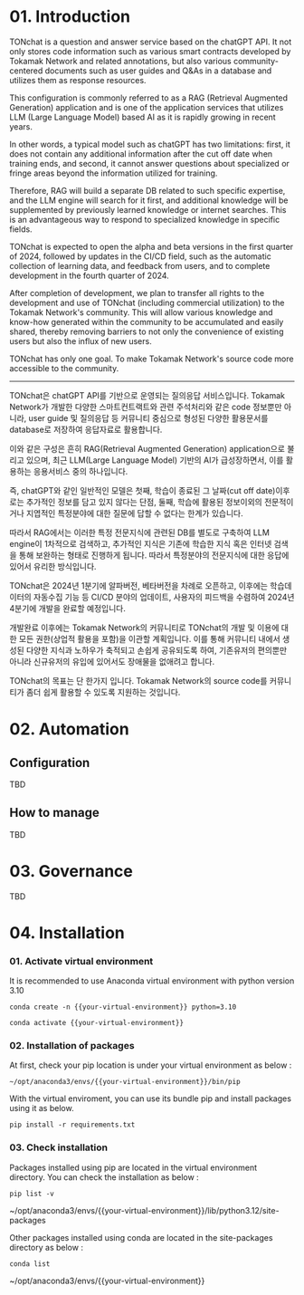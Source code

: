 # 01. Introduction

TONchat is a question and answer service based on the chatGPT API. It not only stores code information such as various smart contracts developed by Tokamak Network and related annotations, but also various community-centered documents such as user guides and Q&As in a database and utilizes them as response resources.

This configuration is commonly referred to as a RAG (Retrieval Augmented Generation) application and is one of the application services that utilizes LLM (Large Language Model) based AI as it is rapidly growing in recent years.

In other words, a typical model such as chatGPT has two limitations: first, it does not contain any additional information after the cut off date when training ends, and second, it cannot answer questions about specialized or fringe areas beyond the information utilized for training.

Therefore, RAG will build a separate DB related to such specific expertise, and the LLM engine will search for it first, and additional knowledge will be supplemented by previously learned knowledge or internet searches. This is an advantageous way to respond to specialized knowledge in specific fields.

TONchat is expected to open the alpha and beta versions in the first quarter of 2024, followed by updates in the CI/CD field, such as the automatic collection of learning data, and feedback from users, and to complete development in the fourth quarter of 2024.

After completion of development, we plan to transfer all rights to the development and use of TONchat (including commercial utilization) to the Tokamak Network's community. This will allow various knowledge and know-how generated within the community to be accumulated and easily shared, thereby removing barriers to not only the convenience of existing users but also the influx of new users.

TONchat has only one goal. To make Tokamak Network's source code more accessible to the community.

---------------------------------------------------------
TONchat은 chatGPT API를 기반으로 운영되는 질의응답 서비스입니다. Tokamak Network가 개발한 다양한 스마트컨트랙트와 관련 주석처리와 같은 code 정보뿐만 아니라, user guide 및 질의응답 등 커뮤니티 중심으로 형성된 다양한 활용문서를 database로 저장하여 응답자료로 활용합니다.

이와 같은 구성은 흔히 RAG(Retrieval Augmented Generation) application으로 불리고 있으며, 최근 LLM(Large Language Model) 기반의 AI가 급성장하면서, 이를 활용하는 응용서비스 중의 하나입니다.

즉, chatGPT와 같인 일반적인 모델은 첫째, 학습이 종료된 그 날짜(cut off date)이후로는 추가적인 정보를 담고 있지 않다는 단점, 둘째, 학습에 활용된 정보이외의 전문적이거나 지엽적인 특정분야에 대한 질문에 답할 수 없다는 한계가 있습니다.

따라서 RAG에서는 이러한 특정 전문지식에 관련된 DB를 별도로 구축하여 LLM engine이 1차적으로 검색하고, 추가적인 지식은 기존에 학습한 지식 혹은 인터넷 검색을 통해 보완하는 형태로 진행하게 됩니다. 따라서 특정분야의 전문지식에 대한 응답에 있어서 유리한 방식입니다.

TONchat은 2024년 1분기에 알파버전, 베타버전을 차례로 오픈하고, 이후에는 학습데이터의 자동수집 기능 등 CI/CD 분야의 업데이트, 사용자의 피드백을 수렴하여 2024년 4분기에 개발을 완료할 예정입니다.

개발완료 이후에는 Tokamak Network의 커뮤니티로 TONchat의 개발 및 이용에 대한 모든 권한(상업적 활용을 포함)을 이관할 계획입니다. 이를 통해 커뮤니티 내에서 생성된 다양한 지식과 노하우가 축적되고 손쉽게 공유되도록 하여, 기존유저의 편의뿐만 아니라 신규유저의 유입에 있어서도 장애물을 없애려고 합니다.

TONchat의 목표는 단 한가지 입니다. Tokamak Network의 source code를 커뮤니티가 좀더 쉽게 활용할 수 있도록 지원하는 것입니다.

# 02. Automation
## Configuration
TBD

## How to manage
TBD
# 03. Governance
TBD

# 04. Installation
### 01. Activate virtual environment
It is recommended to use Anaconda virtual environment with python version 3.10

    conda create -n {{your-virtual-environment}} python=3.10

    conda activate {{your-virtual-environment}}

### 02. Installation of packages

At first, check your pip location is under your virtual environment as below :

    ~/opt/anaconda3/envs/{{your-virtual-environment}}/bin/pip

With the virtual enviroment, you can use its bundle pip and install packages using it as below.


    pip install -r requirements.txt

### 03. Check installation

Packages installed using pip are located in the virtual environment directory. You can check the installation as below :

    pip list -v

~/opt/anaconda3/envs/{{your-virtual-environment}}/lib/python3.12/site-packages

Other packages installed using conda are located in the site-packages directory as below :

    conda list

~/opt/anaconda3/envs/{{your-virtual-environment}}


